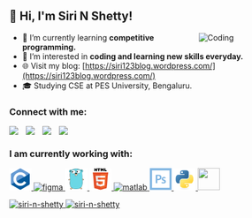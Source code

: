 <h2 align="left">👋 Hi, I'm Siri N Shetty!</h2>
<img align="right" img width="32%" alt="Coding" width="400" src="https://miro.medium.com/max/1400/1*qdAW1TjCN57h1lbuuzvchg.gif">

- 🌱 I’m currently learning **competitive programming.**
- 👀 I’m interested in **coding and learning new skills everyday.**
- 🌐 Visit my blog: [https://siri123blog.wordpress.com/](https://siri123blog.wordpress.com/)
- 🎓 Studying CSE at PES University, Bengaluru.

<h3 align="left">Connect with me:</h3>

[<img align="left" width="30px" src="https://cdn.jsdelivr.net/npm/simple-icons@v3/icons/instagram.svg" />][instagram]
[<img align="left" width="30px" src="https://cdn.jsdelivr.net/npm/simple-icons@v3/icons/telegram.svg"/>][telegram]
[<img align="left" width="30px" src="https://cdn.jsdelivr.net/npm/simple-icons@v3/icons/gmail.svg" />][email]
[<img align="left" width="30px" src="https://cdn.jsdelivr.net/npm/simple-icons@v3/icons/discord.svg" />][discord]

[instagram]: https://instagram.com/siri_naren
[telegram]: https://t.me/sirayo_6
[email]: mailto:sirishetty.narendra@gmail.com
[discord]: https://discord.com/users/sirayo#6689
<br>

<h3 align="left">I am currently working with:</h3>
<p align="left"> <a href="https://www.cprogramming.com/" target="_blank" rel="noreferrer"> <img src="https://raw.githubusercontent.com/devicons/devicon/master/icons/c/c-original.svg" alt="c" width="40" height="40"/> </a> <a href="https://www.figma.com/" target="_blank" rel="noreferrer"> <img src="https://www.vectorlogo.zone/logos/figma/figma-icon.svg" alt="figma" width="40" height="40"/> </a> <a href="https://golang.org" target="_blank" rel="noreferrer"> <img src="https://raw.githubusercontent.com/devicons/devicon/master/icons/go/go-original.svg" alt="go" width="40" height="40"/> </a> <a href="https://www.w3.org/html/" target="_blank" rel="noreferrer"> <img src="https://raw.githubusercontent.com/devicons/devicon/master/icons/html5/html5-original-wordmark.svg" alt="html5" width="40" height="40"/> </a> <a href="https://www.mathworks.com/" target="_blank" rel="noreferrer"> <img src="https://upload.wikimedia.org/wikipedia/commons/2/21/Matlab_Logo.png" alt="matlab" width="40" height="40"/> </a> <a href="https://www.photoshop.com/en" target="_blank" rel="noreferrer"> <img src="https://raw.githubusercontent.com/devicons/devicon/master/icons/photoshop/photoshop-line.svg" alt="photoshop" width="40" height="40"/> </a> <a href="https://www.python.org" target="_blank" rel="noreferrer"> <img src="https://raw.githubusercontent.com/devicons/devicon/master/icons/python/python-original.svg" alt="python" width="40" height="40"/> </a> <a href="https://www.wordpress.com" target="_blank" rel="noreferrer"> <img src="https://upload.wikimedia.org/wikipedia/commons/9/98/WordPress_blue_logo.svg" width="40" height="40"> </p>

<img width="49%" src="https://github-readme-streak-stats.herokuapp.com/?user=siri-n-shetty&" alt="siri-n-shetty" /> <img width="49%" src="https://github-readme-stats.vercel.app/api?username=siri-n-shetty" alt="siri-n-shetty" />

<!---
siri-n-shetty/siri-n-shetty is a ✨ special ✨ repository because its `README.md` (this file) appears on your GitHub profile.
You can click the Preview link to take a look at your changes.
--->
